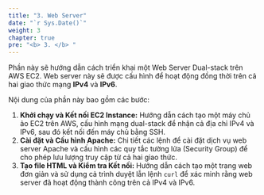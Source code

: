 ```yaml
---
title: "3. Web Server"
date: "`r Sys.Date()`"
weight: 3
chapter: true
pre: "<b> 3. </b> "
---
```




Phần này sẽ hướng dẫn cách triển khai một Web Server Dual-stack trên AWS EC2. Web server này sẽ được cấu hình để hoạt động đồng thời trên cả hai giao thức mạng **IPv4** và **IPv6**.

Nội dung của phần này bao gồm các bước:

1.  **Khởi chạy và Kết nối EC2 Instance:** Hướng dẫn cách tạo một máy chủ ảo EC2 trên AWS, cấu hình mạng dual-stack để nhận cả địa chỉ IPv4 và IPv6, sau đó kết nối đến máy chủ bằng SSH.
2.  **Cài đặt và Cấu hình Apache:** Chi tiết các lệnh để cài đặt dịch vụ web server Apache và cấu hình các quy tắc tường lửa (Security Group) để cho phép lưu lượng truy cập từ cả hai giao thức.
3.  **Tạo file HTML và Kiểm tra Kết nối:** Hướng dẫn cách tạo một trang web đơn giản và sử dụng cả trình duyệt lẫn lệnh `curl` để xác minh rằng web server đã hoạt động thành công trên cả IPv4 và IPv6.
